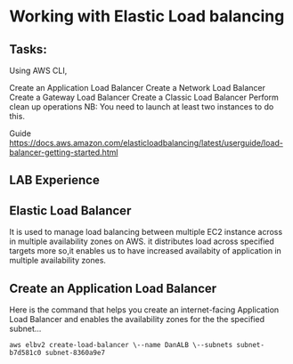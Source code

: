 # Working with Elastic Load balancing
## Tasks: 

Using AWS CLI,

Create an Application Load Balancer
Create a Network Load Balancer
Create a Gateway Load Balancer
Create a Classic Load Balancer
Perform clean up operations
NB: You need to launch at least two instances to do this.

Guide https://docs.aws.amazon.com/elasticloadbalancing/latest/userguide/load-balancer-getting-started.html






## LAB Experience

## Elastic Load Balancer
It is used to manage load balancing between multiple EC2 instance across in multiple availability zones on AWS. it distributes load across specified targets more so,it enables us to have increased availabity of application in multiple availability zones.

## Create an Application Load Balancer
Here is the command that helps you create an internet-facing Application Load Balancer and enables the availability zones for the the specified subnet...

    aws elbv2 create-load-balancer \--name DanALB \--subnets subnet-b7d581c0 subnet-8360a9e7

